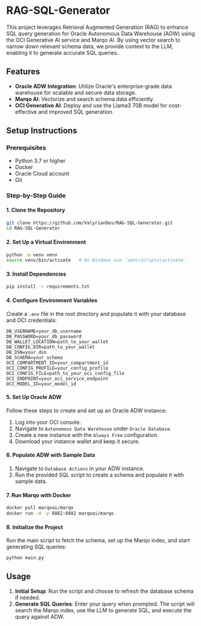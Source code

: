 
# RAG-SQL-Generator

This project leverages Retrieval Augmented Generation (RAG) to enhance SQL query generation for Oracle Autonomous Data Warehouse (ADW) using the OCI Generative AI service and Marqo AI. By using vector search to narrow down relevant schema data, we provide context to the LLM, enabling it to generate accurate SQL queries.

## Features

- **Oracle ADW Integration**: Utilize Oracle's enterprise-grade data warehouse for scalable and secure data storage.
- **Marqo AI**: Vectorize and search schema data efficiently.
- **OCI Generative AI**: Deploy and use the Llama3 70B model for cost-effective and improved SQL generation.

## Setup Instructions

### Prerequisites

- Python 3.7 or higher
- Docker
- Oracle Cloud account
- Git

### Step-by-Step Guide

#### 1. Clone the Repository

```bash
git clone https://github.com/ValyrianDev/RAG-SQL-Generator.git
cd RAG-SQL-Generator
```

#### 2. Set Up a Virtual Environment

```bash
python -m venv venv
source venv/bin/activate   # On Windows use `venv\Scripts\activate`
```

#### 3. Install Dependencies

```bash
pip install -r requirements.txt
```

#### 4. Configure Environment Variables

Create a `.env` file in the root directory and populate it with your database and OCI credentials:

```env
DB_USERNAME=your_db_username
DB_PASSWORD=your_db_password
DB_WALLET_LOCATION=path_to_your_wallet
DB_CONFIG_DIR=path_to_your_wallet
DB_DSN=your_dsn
DB_SCHEMA=your_schema
OCI_COMPARTMENT_ID=your_compartment_id
OCI_CONFIG_PROFILE=your_config_profile
OCI_CONFIG_FILE=path_to_your_oci_config_file
OCI_ENDPOINT=your_oci_service_endpoint
OCI_MODEL_ID=your_model_id
```

#### 5. Set Up Oracle ADW

Follow these steps to create and set up an Oracle ADW instance:

1. Log into your OCI console.
2. Navigate to `Autonomous Data Warehouse` under `Oracle Database`.
3. Create a new instance with the `Always Free` configuration.
4. Download your instance wallet and keep it secure.

#### 6. Populate ADW with Sample Data

1. Navigate to `Database Actions` in your ADW instance.
2. Run the provided SQL script to create a schema and populate it with sample data.

#### 7. Run Marqo with Docker

```bash
docker pull marqoai/marqo
docker run -d -p 8882:8882 marqoai/marqo
```

#### 8. Initialize the Project

Run the main script to fetch the schema, set up the Marqo index, and start generating SQL queries:

```bash
python main.py
```

## Usage

1. **Initial Setup**: Run the script and choose to refresh the database schema if needed.
2. **Generate SQL Queries**: Enter your query when prompted. The script will search the Marqo index, use the LLM to generate SQL, and execute the query against ADW.
